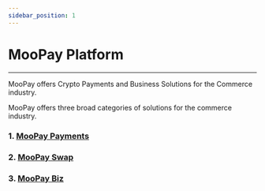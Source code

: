 ```yaml
---
sidebar_position: 1
---
```


# MooPay Platform
---

MooPay offers Crypto Payments and Business Solutions for the Commerce industry.

MooPay offers three broad categories of solutions for the commerce industry.

### 1. [MooPay Payments](moopay-payments.md)

### 2. [MooPay Swap](moopay-swap.md)

### 3. [MooPay Biz](moopay-biz.md)



